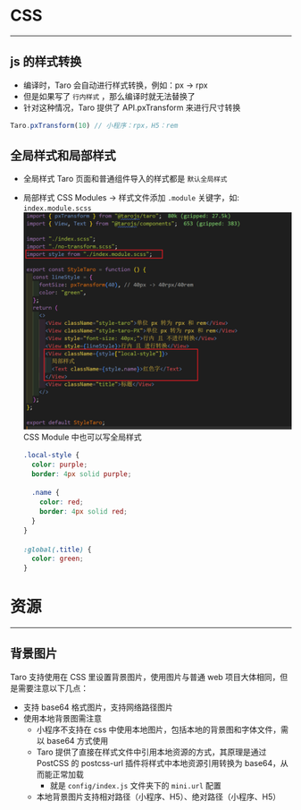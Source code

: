 # CSS
---
## js 的样式转换
- 编译时，Taro 会自动进行样式转换，例如：px -> rpx
- 但是如果写了 `行内样式` ，那么编译时就无法替换了
- 针对这种情况，Taro 提供了 API.pxTransform 来进行尺寸转换
```javascript
Taro.pxTransform(10) // 小程序：rpx，H5：rem
```

## 全局样式和局部样式
- 全局样式
	Taro 页面和普通组件导入的样式都是 `默认全局样式`
	
- 局部样式
	CSS Modules -> 样式文件添加 `.module` 关键字，如: `index.module.scss`
	![image.png](https://raw.githubusercontent.com/zhengaimin/obsidian-picbed/main/img/2023/12/16/20231216201742_20-17-42.png)
	<br >CSS Module 中也可以写全局样式
	```scss
	.local-style {
	  color: purple;
	  border: 4px solid purple;
	
	  .name {
	    color: red;
	    border: 4px solid red;
	  }
	}
	
	:global(.title) {
	  color: green;
	}
	```


# 资源
---
## 背景图片
Taro 支持使用在 CSS 里设置背景图片，使用图片与普通 web 项目大体相同，但是需要注意以下几点：
- 支持 base64 格式图片，支持网络路径图片
- 使用本地背景图需注意
	- 小程序不支持在 css 中使用本地图片，包括本地的背景图和字体文件，需以 base64 方式使用
	- Taro 提供了直接在样式文件中引用本地资源的方式，其原理是通过 PostCSS 的 postcss-url 插件将样式中本地资源引用转换为 base64，从而能正常加载
		- 就是 `config/index.js` 文件夹下的 `mini.url` 配置
	- 本地背景图片支持相对路径（小程序、H5）、绝对路径（小程序、H5）


